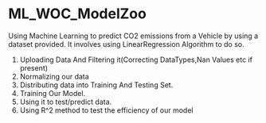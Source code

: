 # ML_WOC_ModelZoo
Using Machine Learning to predict CO2 emissions from a Vehicle by using a dataset provided.
It involves using LinearRegression Algorithm to do so.
1. Uploading Data And Filtering it(Correcting DataTypes,Nan Values etc if present)
2. Normalizing our data
3. Distributing data into Training And Testing Set.
4. Training Our Model.
5. Using it to test/predict data.
6. Using R^2 method to test the efficiency of our model

